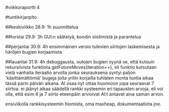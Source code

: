 #viikkoraportti 4

#tuntikirjanpito

##keskiviikko 28.9: 1h
suunnittelua

##torstai 29.9: 3h
GUI:n säätelyä, koodin siistimistä ja parantelua

##perjantai 30.9: 4h
ensimmäinen versio tulevien siirtojen laskemisesta ja häröjen bugien korjaamista

##lauantai 31.9: 4h
debuggausta, outojen bugien syynä se, että kutsuin rekursiivista funktiota getFutureMoves(iteration++), eli funktio kutsutaan vielä vanhalla iteraatio arvolla jonka seurauksena syntyi paljon 'käsittämättömiä' bugeja joita yritin korjailla tuhlaten monta tuntia aikaa tässä parin päivän aikana. AI osaa nyt ottaa huomioon jopa seuraavat 7 siirtoa. ei jäänyt aikaa säädellä rankki systeemin eri tapausten arvoja, eli voi olla, että esim 6 ja 7 siirto eteenpäin arvioivat AI:t antavat aina saman arvon.


ensiviikolla rankkisysteemin hiomista, oma maxheap, dokumentaatiota jne. 